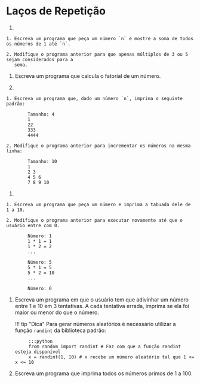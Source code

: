 # Laços de Repetição

1. 

    1. Escreva um programa que peça um número `n` e mostre a soma de todos os números de 1 até `n`.

    2. Modifique o programa anterior para que apenas múltiplos de 3 ou 5 sejam considerados para a
       soma.

1. Escreva um programa que calcula o fatorial de um número.

1. 

    1. Escreva um programa que, dado um número `n`, imprima o seguinte padrão:
  
            Tamanho: 4
            1
            22
            333
            4444

    2. Modifique o programa anterior para incrementar os números na mesma linha:
  
            Tamanho: 10
            1
            2 3
            4 5 6
            7 8 9 10

1. 

    1. Escreva um programa que peça um número e imprima a tabuada dele de 1 a 10.

    2. Modifique o programa anterior para executar novamente até que o usuário entre com 0.

            Número: 1
            1 * 1 = 1
            1 * 2 = 2
            ...
     
            Número: 5
            5 * 1 = 5 
            5 * 2 = 10
            ...

            Número: 0

1. Escreva um programa em que o usuário tem que adivinhar um número entre 1 e 10 em 3 tentativas. A
   cada tentativa errada, imprima se ela foi maior ou menor do que o número.
   
    !!! tip "Dica"
        Para gerar números aleatórios é necessário utilizar a função `randint` da biblioteca padrão:

            :::python
            from random import randint # Faz com que a função randint esteja disponível
            x = randint(1, 10) # x recebe um número aleatório tal que 1 <= x <= 10

1. Escreva um programa que imprima todos os números primos de 1 a 100.
